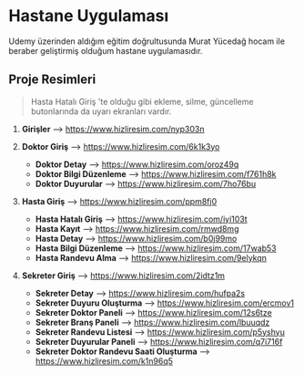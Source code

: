 # Hastane Uygulaması

 Udemy üzerinden aldığım eğitim doğrultusunda Murat Yücedağ hocam ile beraber geliştirmiş olduğum hastane uygulamasıdır.
 
 
## Proje Resimleri
> Hasta Hatalı Giriş 'te olduğu gibi ekleme, silme, güncelleme butonlarında da uyarı ekranları vardır.
 
 1. **Girişler** --> https://www.hizliresim.com/nyp303n
 
 2.  **Doktor Giriş** --> https://www.hizliresim.com/6k1k3yo 
       - **Doktor Detay** --> https://www.hizliresim.com/oroz49q
       - **Doktor Bilgi Düzenleme** --> https://www.hizliresim.com/f761h8k
       - **Doktor Duyurular** --> https://www.hizliresim.com/7ho76bu
 
 
 3.  **Hasta Giriş** --> https://www.hizliresim.com/ppm8fj0
       - **Hasta Hatalı Giriş** --> https://www.hizliresim.com/iyi103t
       - **Hasta Kayıt** --> https://www.hizliresim.com/rmwd8mg
       - **Hasta Detay** --> https://www.hizliresim.com/b0j99mo
       - **Hasta Bilgi Düzenleme** --> https://www.hizliresim.com/17wab53
       - **Hasta Randevu Alma** --> https://www.hizliresim.com/9elykqn
 
 4.  **Sekreter Giriş** --> https://www.hizliresim.com/2idtz1m
       - **Sekreter Detay** --> https://www.hizliresim.com/hufpa2s
       - **Sekreter Duyuru Oluşturma** --> https://www.hizliresim.com/ercmov1
       - **Sekreter Doktor Paneli** --> https://www.hizliresim.com/12s6tze
       - **Sekreter Branş Paneli** --> https://www.hizliresim.com/lbuuqdz
       - **Sekreter Randevu Listesi** --> https://www.hizliresim.com/p5yshyu
       - **Sekreter Duyurular Paneli** --> https://www.hizliresim.com/q7i716f
       - **Sekreter Doktor Randevu Saati Oluşturma** --> https://www.hizliresim.com/k1n96q5
 
 
 
 
 
 

 
 
 
 
 
 
 
 
 

